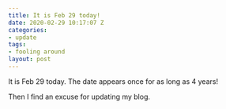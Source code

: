 ```yaml
---
title: It is Feb 29 today!
date: 2020-02-29 10:17:07 Z
categories:
- update
tags:
- fooling around
layout: post
---
```


It is Feb 29 today. The date appears once for as long as 4 years!

Then I find an excuse for updating my blog.
